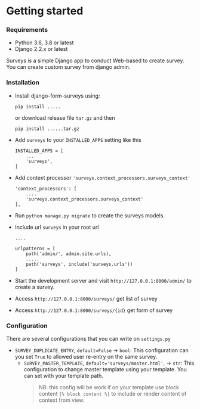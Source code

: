 # Getting started

### Requirements
- Python 3.6, 3.8 or latest
- Django 2.2.x or latest

Surveys is a simple Django app to conduct Web-based to create survey. You can
create custom survey from django admin.


### Installation
- Install django-form-surveys using:
    ```
    pip install .....
    ```
    or download release file `tar.gz` and then 
    ```
    pip install ......tar.gz
    ```

- Add `surveys` to your `INSTALLED_APPS` setting like this
    ```
    INSTALLED_APPS = [
        ...
        'surveys',
    ]
    ```

- Add context processor `'surveys.context_processors.surveys_context'`
    ```
    'context_processors': [
        ....
        'surveys.context_processors.surveys_context'
    ],
    ```
- Run `python manage.py migrate` to create the surveys models.
- Include url `surveys` in your root url
    ```
    ....

    urlpatterns = [
        path('admin/', admin.site.urls),
        .....
        path('surveys', include('surveys.urls'))
    ]
    ```
  
- Start the development server and visit `http://127.0.0.1:8000/admin/`
   to create a survey.
- Access `http://127.0.0.1:8000/surveys/` get list of survey 
- Access `http://127.0.0.1:8000/surveys/{id}` get form of survey


### Configuration
There are several configurations that you can write on `settings.py`
- `SURVEY_DUPLICATE_ENTRY`, `default=False` -> `bool`: This configuration can you set `True` to allowed user re-entry on the same survey.
  - `SURVEY_MASTER_TEMPLATE`, `default='surveys/master.html'`, -> `str`: This configuration to change master template using your template. You can set with your template path.
      > NB: this config will be work if on your template use block content `{% block content %}` to include or render content of context from view.